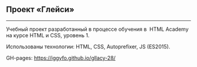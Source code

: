 Проект «Глейси»
---
---
Учебный проект разработанный в процессе обучения
в  HTML Academy на курсе HTML и CSS, уровень 1.

Использованы технологии:
HTML, CSS, Autoprefixer, JS (ES2015).

GH-pages: https://iggyfo.github.io/gllacy-28/

